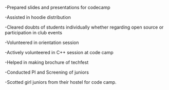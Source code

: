 -Prepared slides and presentations for codecamp

-Assisted in hoodie distribution

-Cleared doubts of students individually whether regarding open source or participation in club events

-Volunteered in orientation session

-Actively volunteered in C++ session at code camp

-Helped in making brochure of techfest 

-Conducted PI and Screening of juniors 

-Scotted girl juniors from their hostel for code camp.
